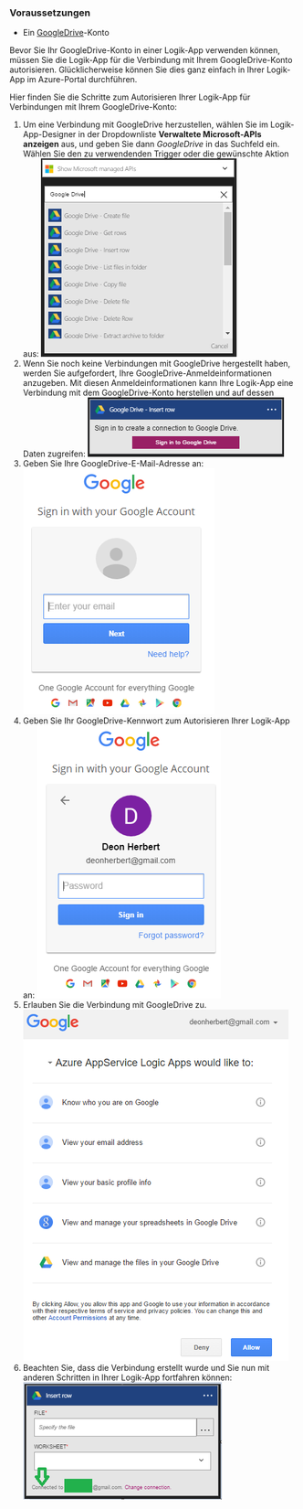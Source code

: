 ### Voraussetzungen

- Ein [GoogleDrive](https://www.google.com/drive/)-Konto  


Bevor Sie Ihr GoogleDrive-Konto in einer Logik-App verwenden können, müssen Sie die Logik-App für die Verbindung mit Ihrem GoogleDrive-Konto autorisieren. Glücklicherweise können Sie dies ganz einfach in Ihrer Logik-App im Azure-Portal durchführen.

Hier finden Sie die Schritte zum Autorisieren Ihrer Logik-App für Verbindungen mit Ihrem GoogleDrive-Konto:
1. Um eine Verbindung mit GoogleDrive herzustellen, wählen Sie im Logik-App-Designer in der Dropdownliste **Verwaltete Microsoft-APIs anzeigen** aus, und geben Sie dann *GoogleDrive* in das Suchfeld ein. Wählen Sie den zu verwendenden Trigger oder die gewünschte Aktion aus: ![Schritt zur Erstellung der GoogleDrive-Verbindung](./media/connectors-create-api-googledrive/googledrive-1.png)  
2. Wenn Sie noch keine Verbindungen mit GoogleDrive hergestellt haben, werden Sie aufgefordert, Ihre GoogleDrive-Anmeldeinformationen anzugeben. Mit diesen Anmeldeinformationen kann Ihre Logik-App eine Verbindung mit dem GoogleDrive-Konto herstellen und auf dessen Daten zugreifen: ![Schritt zur Erstellung der GoogleDrive-Verbindung](./media/connectors-create-api-googledrive/googledrive-2.png)  
3. Geben Sie Ihre GoogleDrive-E-Mail-Adresse an: ![Schritt zur Erstellung der GoogleDrive-Verbindung](./media/connectors-create-api-googledrive/googledrive-3.png)  
4. Geben Sie Ihr GoogleDrive-Kennwort zum Autorisieren Ihrer Logik-App an: ![Schritt zur Erstellung der GoogleDrive-Verbindung](./media/connectors-create-api-googledrive/googledrive-4.png)
5. Erlauben Sie die Verbindung mit GoogleDrive zu. ![Schritt zur Erstellung der GoogleDrive-Verbindung](./media/connectors-create-api-googledrive/googledrive-5.png)  
6. Beachten Sie, dass die Verbindung erstellt wurde und Sie nun mit anderen Schritten in Ihrer Logik-App fortfahren können: ![Schritt zur Erstellung der GoogleDrive-Verbindung](./media/connectors-create-api-googledrive/googledrive-6.png)  

<!---HONumber=AcomDC_0525_2016-->